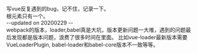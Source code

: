 写vue反复遇到的bug，记不住，记录一下。<br/>
根元素只有一个。<br>
--updated on 20200229 --<br>
webpack的版本，loader,babel真是大坑，版本更新问题一大堆，遇到的问题最后发现都是版本问题，浪费了很多时间在里面。
比如vue-loader最新版本需要VueLoaderPlugin, babel-loader和babel-core版本不一致等等。
